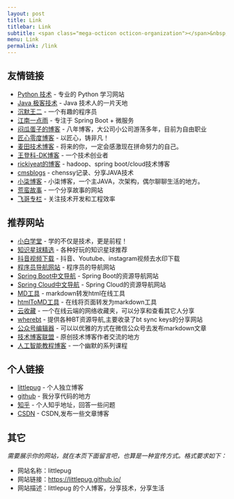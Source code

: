 ```yaml
---
layout: post
title: Link
titlebar: Link
subtitle: <span class="mega-octicon octicon-organization"></span>&nbsp;&nbsp; Resource link
menu: Link
permalink: /link
---
```


## 友情链接

- [Python 技术](http://www.justdopython.com/) - 专业的 Python 学习网站
- [Java 极客技术](http://www.justdojava.com) - Java 技术人的一片天地
- [沉默王二](http://www.itwanger.com) - 一个有趣的程序员
- [江南一点雨](https://www.javaboy.org/) - 专注于 Spring Boot + 微服务
- [闷瓜蛋子的博客](https://fookwood.com) - 八年博客，大公司小公司游荡多年，目前为自由职业
- [匠心零度博客](http://www.jiangxinlingdu.com/) - 以匠心，铸非凡！
- [麦田技术博客](http://blog.itmyhome.com/) - 将来的你，一定会感激现在拼命努力的自己。 
- [王登科-DK博客](http://www.wdk.pw) - 一个技术创业者  
- [rickiyeat的博客](http://blog.csdn.net/rickiyeat) - hadoop、spring boot/cloud技术博客   
- [cmsblogs](http://cmsblogs.com/) - chenssy记录、分享JAVA技术
- [小柒博客](https://blog.52itstyle.vip) - 小柒博客，一个主JAVA，次架构，偶尔聊聊生活的地方。
- [荒蛮故事](http://relatos.top/) - 一个分享故事的网站
- [飞哥专栏](https://www.ffeeii.com) - 关注技术开发和工程效率

## 推荐网站

- [小白学堂](http://www.itmind.net/) - 学的不仅是技术，更是前程！
- [知识星球精选](http://www.zsxq100.com/just-talk-about-make-money) - 各种好玩的知识星球推荐
- [抖音视频下载](https://free-tiktok.com/) - 抖音、Youtube、instagram视频去水印下载
- [程序员导航网站](http://tooool.org/) - 程序员的导航网站 
- [Spring Boot中文导航](http://springboot.fun/) - Spring Boot的资源导航网站    
- [Spring Cloud中文导航](http://springcloud.fun/) - Spring Cloud的资源导航网站    
- [MD工具](http://relatos.top/md/) - markdown转发html在线工具  
- [htmlToMD工具](http://relatos.top/2md/) - 在线将页面转发为markdown工具  
- [云收藏](http://www.favorites.ren/) - 一个在线云端的网络收藏夹，可以分享和查看其它人分享
- [wherebt](http://wherebt.com/) - 提供各种BT资源导航,主要收录了bt sync keys的分享网站
- [公众号编辑器](http://md.ityouknow.com/) - 可以以优雅的方式在微信公众号去发布markdown文章
- [技术博客联盟](http://techblog.pub/) - 原创技术博客作者交流的地方
- [人工智能教程博客](http://www.captainbed.net/blog-neo) - 一个幽默的系列课程


## 个人链接

- [littlepug](https://littlepug.github.io/) - 个人独立博客
- [github](https://github.com/littlepug) -  我分享代码的地方
- [知乎](https://www.zhihu.com/people/zhu-jie-52-88) - 个人知乎地址，回答一些问题
- [CSDN](https://blog.csdn.net/qq_34646817) - CSDN,发布一些文章博客

## 其它  

*需要展示你的网站，就在本页下面留言吧，也算是一种宣传方式。格式要求如下：*

- 网站名称：littlepug  
- 网站链接：https://littlepug.github.io/
- 网站描述：littlepug 的个人博客，分享技术，分享生活  

